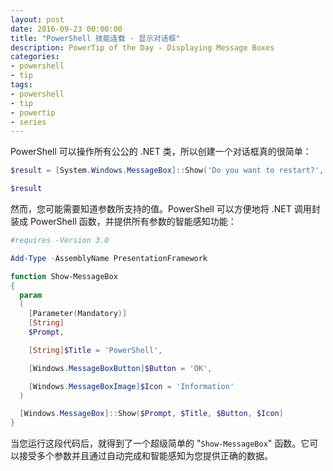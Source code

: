 ```yaml
---
layout: post
date: 2016-09-23 00:00:00
title: "PowerShell 技能连载 - 显示对话框"
description: PowerTip of the Day - Displaying Message Boxes
categories:
- powershell
- tip
tags:
- powershell
- tip
- powertip
- series
---
```

PowerShell 可以操作所有公公的 .NET 类，所以创建一个对话框真的很简单：

```powershell
$result = [System.Windows.MessageBox]::Show('Do you want to restart?','Restart','YesNo','Warning')

$result
```

然而，您可能需要知道参数所支持的值。PowerShell 可以方便地将 .NET 调用封装成 PowerShell 函数，并提供所有参数的智能感知功能：

```powershell
#requires -Version 3.0

Add-Type -AssemblyName PresentationFramework

function Show-MessageBox
{
  param
  (
    [Parameter(Mandatory)]
    [String]
    $Prompt,

    [String]$Title = 'PowerShell',

    [Windows.MessageBoxButton]$Button = 'OK',

    [Windows.MessageBoxImage]$Icon = 'Information'
  )

  [Windows.MessageBox]::Show($Prompt, $Title, $Button, $Icon)
}
```

当您运行这段代码后，就得到了一个超级简单的 "`Show-MessageBox`" 函数。它可以接受多个参数并且通过自动完成和智能感知为您提供正确的数据。

<!--本文国际来源：[Displaying Message Boxes](http://community.idera.com/powershell/powertips/b/tips/posts/displaying-message-boxes)-->

